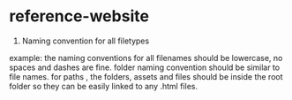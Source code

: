 # reference-website
1. Naming convention for all filetypes

example: the naming conventions for all filenames should be lowercase, no spaces and dashes are fine. folder naming convention should be similar to file names. for paths , the folders, assets and files should be inside the root folder so they can be easily linked to any .html files.